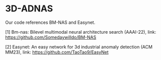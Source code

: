 # 3D-ADNAS
Our code references BM-NAS and Easynet.

[1] Bm-nas: Bilevel multimodal neural architecture search (AAAI-22), link: https://github.com/Somedaywilldo/BM-NAS

[2] Easynet: An easy network for 3d industrial anomaly detection (ACM MM23), link: https://github.com/TaoTao9/EasyNet
